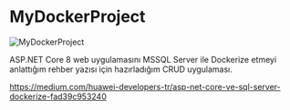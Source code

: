 # MyDockerProject
![MyDockerProject](https://github.com/user-attachments/assets/a0722a3e-330c-4d32-94a0-62e1cb90f0cb)

ASP.NET Core 8 web uygulamasını MSSQL Server ile Dockerize etmeyi anlattığım rehber yazısı için hazırladığım CRUD uygulaması.

https://medium.com/huawei-developers-tr/asp-net-core-ve-sql-server-dockerize-fad39c953240
